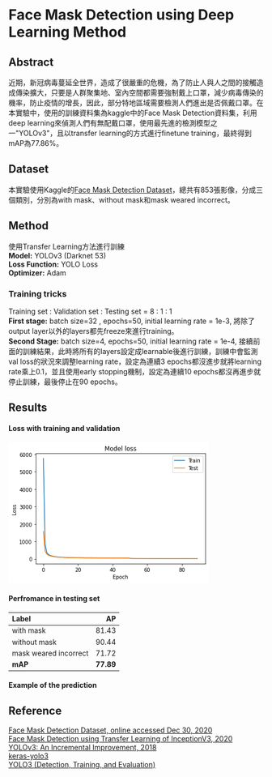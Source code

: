 # Face Mask Detection using Deep Learning Method

## Abstract
近期，新冠病毒蔓延全世界，造成了很嚴重的危機，為了防止人與人之間的接觸造成傳染擴大，只要是人群聚集地、室內空間都需要強制戴上口罩，減少病毒傳染的機率，防止疫情的增長，因此，部分特地區域需要檢測人們進出是否佩戴口罩。在本實驗中，使用的訓練資料集為kaggle中的Face Mask Detection資料集，利用deep learning來偵測人們有無配戴口罩，使用最先進的檢測模型之一"YOLOv3"，且以transfer learning的方式進行finetune training，最終得到mAP為77.86%。

## Dataset
本實驗使用Kaggle的[Face Mask Detection Dataset](https://www.kaggle.com/andrewmvd/face-mask-detection)，總共有853張影像，分成三個類別，分別為with mask、without mask和mask weared incorrect。

## Method
使用Transfer Learning方法進行訓練  
**Model:** YOLOv3 (Darknet 53)  
**Loss Function:** YOLO Loss  
**Optimizer:** Adam  
### Training tricks
Training set : Validation set : Testing set = 8 : 1 : 1  
**First stage:** batch size=32 , epochs=50, initial learning rate = 1e-3, 將除了output layer以外的layers都先freeze來進行training。  
**Second Stage:** batch size=4, epochs=50, initial learning rate = 1e-4, 接續前面的訓練結果，此時將所有的layers設定成learnable後進行訓練，訓練中會監測val loss的狀況來調整learning rate，設定為連續3 epochs都沒進步就將learning rate乘上0.1，並且使用early stopping機制，設定為連續10 epochs都沒再進步就停止訓練，最後停止在90 epochs。  

## Results

#### Loss with training and validation
![YOLO Loss](https://github.com/ChengZheWu/Principles-and-Applications-of-Digital-Image-Processing/blob/main/term_project/loss.png)

#### Perfromance in testing set
Label                 | AP       
:---------------------|----------:
with mask             |81.43     
without mask          |90.44  
mask weared incorrect |71.72
**mAP**               |**77.89**

#### Example of the prediction

## Reference
[Face Mask Detection Dataset, online accessed Dec 30, 2020](https://www.kaggle.com/andrewmvd/face-mask-detection)  
[Face Mask Detection using Transfer Learning of InceptionV3, 2020](https://arxiv.org/abs/2009.08369)  
[YOLOv3: An Incremental Improvement, 2018](https://arxiv.org/abs/1804.02767)  
[keras-yolo3](https://github.com/qqwweee/keras-yolo3)  
[YOLO3 (Detection, Training, and Evaluation)](https://github.com/experiencor/keras-yolo3)  
